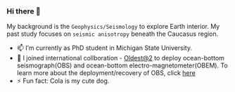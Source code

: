 ### Hi there 👋

My background is the `Geophysics/Seismology` to explore Earth interior. My past study focuses on `seismic anisotropy` beneath the Caucasus region. 
- 📫 I’m currently as PhD student in Michigan State University.
- 🌱 I joined international collboration - [Oldest@2](http://eri-ndc.eri.u-tokyo.ac.jp/PacificArray/Oldest-2/) to deploy ocean-bottom seismograph(OBS) and ocean-bottom electro-magnetometer(OBEM). To learn more about the deployment/recovery of OBS, click [here](https://www.youtube.com/watch?v=yN_EWkIdX0k) 
- ⚡ Fun fact: Cola is my cute dog. 

<!--
**JingHuiTong/JingHuiTong** is a ✨ _special_ ✨ repository because its `README.md` (this file) appears on your GitHub profile.

Here are some ideas to get you started:

- 🔭 I’m currently working on ...
- 🌱 I’m currently learning ...
- 👯 I’m looking to collaborate on ...
- 🤔 I’m looking for help with ...
- 💬 Ask me about ...
- 📫 How to reach me: ...
- 😄 Pronouns: ...

-->
